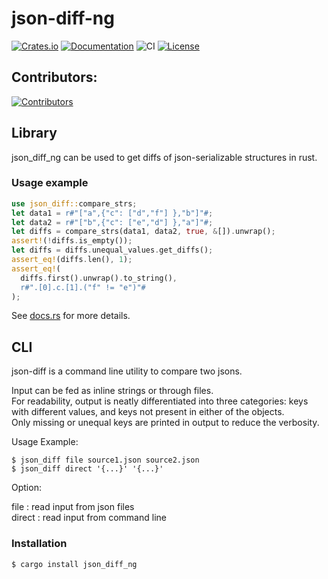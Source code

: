 # json-diff-ng

[![Crates.io](https://img.shields.io/crates/d/json_diff_ng?style=flat)](https://crates.io/crates/json_diff_ng)
[![Documentation](https://docs.rs/json_diff_ng/badge.svg)](https://docs.rs/json_diff_ng)
![CI](https://github.com/ChrisRega/json-diff/actions/workflows/rust.yml/badge.svg?branch=master "CI")
[![License](https://img.shields.io/badge/license-MIT-blue?style=flat)](LICENSE)

## Contributors:

<a href="https://github.com/ChrisRega/json-diff/graphs/contributors">
  <img src="https://contrib.rocks/image?repo=ChrisRega/json-diff"  alt="Contributors"/>
</a>

## Library
json_diff_ng can be used to get diffs of json-serializable structures in rust.

### Usage example
```rust
use json_diff::compare_strs;
let data1 = r#"["a",{"c": ["d","f"] },"b"]"#;
let data2 = r#"["b",{"c": ["e","d"] },"a"]"#;
let diffs = compare_strs(data1, data2, true, &[]).unwrap();
assert!(!diffs.is_empty());
let diffs = diffs.unequal_values.get_diffs();
assert_eq!(diffs.len(), 1);
assert_eq!(
  diffs.first().unwrap().to_string(),
  r#".[0].c.[1].("f" != "e")"#
);
```

See [docs.rs](https://docs.rs/json_diff_ng) for more details.


## CLI
json-diff is a command line utility to compare two jsons.  

Input can be fed as inline strings or through files.  
For readability, output is neatly differentiated into three categories: keys with different values, and keys not present in either of the objects.  
Only missing or unequal keys are printed in output to reduce the verbosity.

Usage Example:

`$ json_diff file source1.json source2.json`  
`$ json_diff direct '{...}' '{...}'`

Option:

file   :   read input from json files  
direct   :   read input from command line

### Installation
`$ cargo install json_diff_ng`

